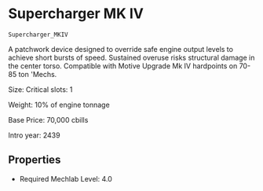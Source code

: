 # Supercharger MK IV

`Supercharger_MKIV`

A patchwork device designed to override safe engine output levels to achieve short bursts of speed. Sustained overuse risks structural damage in the center torso. Compatible with Motive Upgrade Mk IV hardpoints on 70-85 ton 'Mechs.

Size: Critical slots: 1

Weight: 10% of engine tonnage

Base Price: 70,000 cbills

Intro year: 2439

## Properties
* Required Mechlab Level: 4.0 

